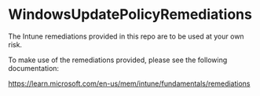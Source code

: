 # WindowsUpdatePolicyRemediations
The Intune remediations provided in this repo are to be used at your own risk.

To make use of the remediations provided, please see the following documentation:

https://learn.microsoft.com/en-us/mem/intune/fundamentals/remediations
